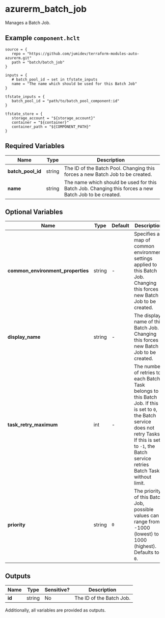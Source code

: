 # azurerm_batch_job

Manages a Batch Job.

## Example `component.hclt`

```hcl
source = {
   repo = "https://github.com/jumidev/terraform-modules-auto-azurerm.git"   
   path = "batch/batch_job"   
}

inputs = {
   # batch_pool_id → set in tfstate_inputs
   name = "The name which should be used for this Batch Job"   
}

tfstate_inputs = {
   batch_pool_id = "path/to/batch_pool_component:id"   
}

tfstate_store = {
   storage_account = "${storage_account}"   
   container = "${container}"   
   container_path = "${COMPONENT_PATH}"   
}

```

## Required Variables

| Name | Type |  Description |
| ---- | --------- |  ----------- |
| **batch_pool_id** | string |  The ID of the Batch Pool. Changing this forces a new Batch Job to be created. | 
| **name** | string |  The name which should be used for this Batch Job. Changing this forces a new Batch Job to be created. | 

## Optional Variables

| Name | Type |  Default  |  Description |
| ---- | --------- |  ----------- | ----------- |
| **common_environment_properties** | string |  -  |  Specifies a map of common environment settings applied to this Batch Job. Changing this forces a new Batch Job to be created. | 
| **display_name** | string |  -  |  The display name of this Batch Job. Changing this forces a new Batch Job to be created. | 
| **task_retry_maximum** | int |  -  |  The number of retries to each Batch Task belongs to this Batch Job. If this is set to `0`, the Batch service does not retry Tasks. If this is set to `-1`, the Batch service retries Batch Tasks without limit. | 
| **priority** | string |  `0`  |  The priority of this Batch Job, possible values can range from -1000 (lowest) to 1000 (highest). Defaults to `0`. | 



## Outputs

| Name | Type | Sensitive? | Description |
| ---- | ---- | --------- | --------- |
| **id** | string | No  | The ID of the Batch Job. | 

Additionally, all variables are provided as outputs.
